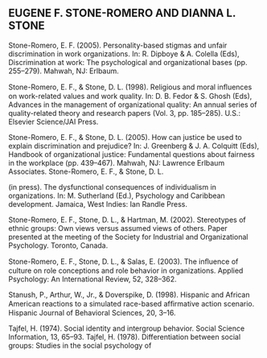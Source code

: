 ## EUGENE F. STONE-ROMERO AND DIANNA L. STONE

Stone-Romero, E. F. (2005). Personality-based stigmas and unfair discrimination in work organizations. In: R. Dipboye & A. Colella (Eds), Discrimination at work: The psychological and organizational bases (pp. 255–279). Mahwah, NJ: Erlbaum.

Stone-Romero, E. F., & Stone, D. L. (1998). Religious and moral inﬂuences on work-related values and work quality. In: D. B. Fedor & S. Ghosh (Eds), Advances in the management of organizational quality: An annual series of quality-related theory and research papers (Vol. 3, pp. 185–285). U.S.: Elsevier Science/JAI Press.

Stone-Romero, E. F., & Stone, D. L. (2005). How can justice be used to explain discrimination and prejudice? In: J. Greenberg & J. A. Colquitt (Eds), Handbook of organizational justice: Fundamental questions about fairness in the workplace (pp. 439–467). Mahwah, NJ: Lawrence Erlbaum Associates. Stone-Romero, E. F., & Stone, D. L.

(in press). The dysfunctional consequences of individualism in organizations. In: M. Sutherland (Ed.), Psychology and Caribbean development. Jamaica, West Indies: Ian Randle Press.

Stone-Romero, E. F., Stone, D. L., & Hartman, M. (2002). Stereotypes of ethnic groups: Own views versus assumed views of others. Paper presented at the meeting of the Society for Industrial and Organizational Psychology. Toronto, Canada.

Stone-Romero, E. F., Stone, D. L., & Salas, E. (2003). The inﬂuence of culture on role conceptions and role behavior in organizations. Applied Psychology: An International Review, 52, 328–362.

Stanush, P., Arthur, W., Jr., & Doverspike, D. (1998). Hispanic and African American reactions to a simulated race-based afﬁrmative action scenario. Hispanic Journal of Behavioral Sciences, 20, 3–16.

Tajfel, H. (1974). Social identity and intergroup behavior. Social Science Information, 13, 65–93. Tajfel, H. (1978). Differentiation between social groups: Studies in the social psychology of